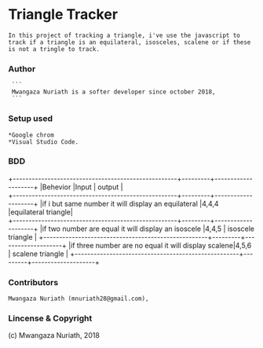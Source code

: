 # Triangle Tracker
 ```
 In this project of tracking a triangle, i've use the javascript to track if a triangle is an equilateral, isosceles, scalene or if these is not a tringle to track.
 ```
  ### Author
     ```
     Mwangaza Nuriath is a softer developer since october 2018,
     ```
  ### Setup used

  ```
  *Google chrom
  *Visual Studio Code.
  ```
  ### BDD
  +----------------------------------------------------+---------+--------------------+
  |Behevior                                            |Input    |   output           |  
  +----------------------------------------------------+---------+--------------------+
  |if i but same number it will display an equilateral |4,4,4    |equilateral triangle|  
  +----------------------------------------------------+---------+--------------------+
  |if two number are equal it will display an isoscele |4,4,5    | isoscele triangle  |
  +----------------------------------------------------+---------+--------------------+
  |if three number are no equal it will display scalene|4,5,6    | scalene triangle   |
  +----------------------------------------------------+---------+--------------------+
  ### Contributors
  ```
  Mwangaza Nuriath (mnuriath28@gmail.com),
  ```
  ### Lincense & Copyright
  (c) Mwangaza Nuriath, 2018
